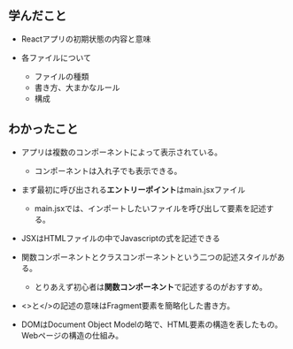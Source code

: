 ## 学んだこと
- Reactアプリの初期状態の内容と意味

- 各ファイルについて
  - ファイルの種類
  - 書き方、大まかなルール
  - 構成

## わかったこと
- アプリは複数のコンポーネントによって表示されている。
  - コンポーネントは入れ子でも表示できる。

- まず最初に呼び出される**エントリーポイント**はmain.jsxファイル
  - main.jsxでは、インポートしたいファイルを呼び出して要素を記述する。

- JSXはHTMLファイルの中でJavascriptの式を記述できる

- 関数コンポーネントとクラスコンポーネントという二つの記述スタイルがある。
  - とりあえず初心者は**関数コンポーネント**で記述するのがおすすめ。

- <>と</>の記述の意味はFragment要素を簡略化した書き方。

- DOMはDocument Object Modelの略で、HTML要素の構造を表したもの。Webページの構造の仕組み。